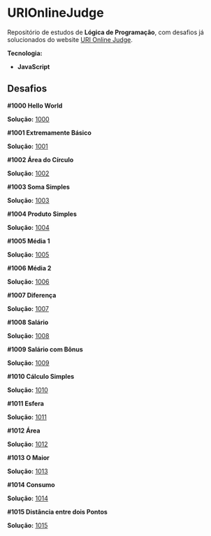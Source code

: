 # URIOnlineJudge

Repositório de estudos de **Lógica de Programação**, com desafios já solucionados do website [URI Online Judge](https://www.urionlinejudge.com.br/).

**Tecnologia:**

* **JavaScript**

## Desafios

**#1000 Hello World**

**Solução:** [1000](https://github.com/JesseLopesTI/URIOnlineJudge/tree/master/Problemas/1000)

**#1001 Extremamente Básico**

**Solução:** [1001](https://github.com/JesseLopesTI/URIOnlineJudge/tree/master/Problemas/1001)

**#1002 Área do Círculo**

**Solução:** [1002](https://github.com/JesseLopesTI/URIOnlineJudge/tree/master/Problemas/1002)

**#1003 Soma Simples**

**Solução:** [1003](https://github.com/JesseLopesTI/URIOnlineJudge/tree/master/Problemas/1003)

**#1004 Produto Simples**

**Solução:** [1004](https://github.com/JesseLopesTI/URIOnlineJudge/tree/master/Problemas/1004)

**#1005 Média 1**

**Solução:** [1005](https://github.com/JesseLopesTI/URIOnlineJudge/tree/master/Problemas/1005)

**#1006 Média 2**

**Solução:** [1006](https://github.com/JesseLopesTI/URIOnlineJudge/tree/master/Problemas/1006)

**#1007 Diferença**

**Solução:** [1007](https://github.com/JesseLopesTI/URIOnlineJudge/tree/master/Problemas/1007)

**#1008 Salário**

**Solução:** [1008](https://github.com/JesseLopesTI/URIOnlineJudge/tree/master/Problemas/1008)

**#1009 Salário com Bônus**

**Solução:** [1009](https://github.com/JesseLopesTI/URIOnlineJudge/tree/master/Problemas/1009)

**#1010 Cálculo Simples**

**Solução:** [1010](https://github.com/JesseLopesTI/URIOnlineJudge/tree/master/Problemas/1010)

**#1011 Esfera**

**Solução:** [1011](https://github.com/JesseLopesTI/URIOnlineJudge/tree/master/Problemas/1011)

**#1012 Área**

**Solução:** [1012](https://github.com/JesseLopesTI/URIOnlineJudge/tree/master/Problemas/1012)

**#1013 O Maior**

**Solução:** [1013](https://github.com/JesseLopesTI/URIOnlineJudge/tree/master/Problemas/1013)

**#1014 Consumo**

**Solução:** [1014](https://github.com/JesseLopesTI/URIOnlineJudge/tree/master/Problemas/1014)

**#1015 Distância entre dois Pontos**

**Solução:** [1015](https://github.com/JesseLopesTI/URIOnlineJudge/tree/master/Problemas/1015)

